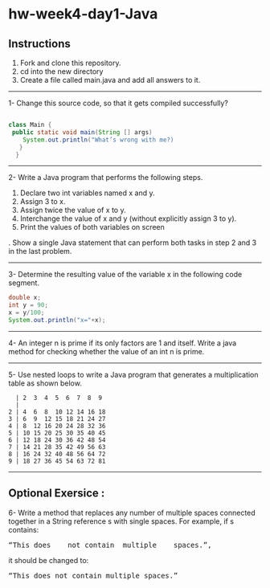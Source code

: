 # hw-week4-day1-Java
## Instructions
1. Fork and clone this repository.
2. cd into the new directory
3. Create a file called main.java and add all answers to it. 
---
1- Change this source code, so that it gets
compiled successfully?

```java

class Main {
 public static void main(String [] args)
    System.out.println("What’s wrong with me?)
   }
  }

```
---

 2-  Write a Java program that performs the following steps.
 1. Declare two int variables named x and y.
 2. Assign 3 to x.
 3. Assign twice the value of x to y.
 4. Interchange the value of x and y (without explicitly
assign 3 to y).
 5. Print the values of both variables on screen

. Show a single Java statement that can perform both tasks in step
2 and 3 in the last problem.


---
3- Determine the resulting value of the variable x in the following
code segment.
```java
double x;
int y = 90;
x = y/100;
System.out.println("x="+x);
```


---
4- An integer n is prime if its only factors are 1 and itself. Write a java method for checking whether the value of an int n is
prime. 


---
5- Use nested loops to write a Java program that generates a
multiplication table as shown below.
```
  | 2  3  4  5  6  7  8  9
  |
2 | 4  6  8  10 12 14 16 18
3 | 6  9  12 15 18 21 24 27
4 | 8  12 16 20 24 28 32 36
5 | 10 15 20 25 30 35 40 45
6 | 12 18 24 30 36 42 48 54
7 | 14 21 28 35 42 49 56 63
8 | 16 24 32 40 48 56 64 72
9 | 18 27 36 45 54 63 72 81
```
---
## Optional Exersice :
6- Write a method that replaces any number of multiple
spaces connected together in a String reference s with single
spaces.
For example, if s contains:
<pre>“This does    not contain  multiple    spaces.”,</pre>
it should be changed to:
<pre>“This does not contain multiple spaces.”</pre>
